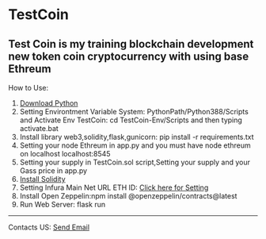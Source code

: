 # TestCoin
Test Coin is my training blockchain development new token coin cryptocurrency with using base Ethreum
-----------------------------------------------------------------------------------------------------------------------------------------------------------------------------------------------------------------------

How to Use:
1. [Download Python](https://www.python.org/downloads)
2. Setting Environtment Variable System: PythonPath/Python388/Scripts and Activate Env TestCoin: cd TestCoin-Env/Scripts and then typing activate.bat
3. Install library web3,solidity,flask,gunicorn: pip install -r requirements.txt
4. Setting your node Ethreum in app.py and you must have node ethreum on localhost localhost:8545
5. Setting your supply in TestCoin.sol script,Setting your supply and your Gass price in app.py
6. [Install Solidity](https://docs.soliditylang.org/en/latest/installing-solidity.html)
7. Setting Infura Main Net URL ETH ID: [Click here for Setting](https://www.infura.io/)
8. Install Open Zeppelin:npm install @openzeppelin/contracts@latest
9. Run Web Server: flask run

-----------------------------------------------------------------------------------------------------------------------------------------------------------------------------------------------------------------------

Contacts US:
[Send Email](https://mailto:tmdgroupid@gmail.com)

